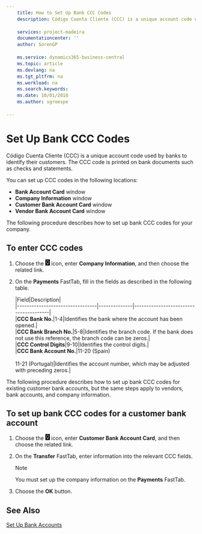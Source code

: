 ```yaml
---
    title: How to Set Up Bank CCC Codes
    description: Código Cuenta Cliente (CCC) is a unique account code used by banks to identify their customers. The CCC code is printed on bank documents such as checks and statements.

    services: project-madeira 
    documentationcenter: ''
    author: SorenGP

    ms.service: dynamics365-business-central
    ms.topic: article
    ms.devlang: na
    ms.tgt_pltfrm: na
    ms.workload: na
    ms.search.keywords:
    ms.date: 10/01/2018
    ms.author: sgroespe

---
```

# Set Up Bank CCC Codes
Código Cuenta Cliente (CCC) is a unique account code used by banks to identify their customers. The CCC code is printed on bank documents such as checks and statements.  

You can set up CCC codes in the following locations:  

- **Bank Account Card** window  
- **Company Information** window  
- **Customer Bank Account Card** window  
- **Vendor Bank Account Card** window  

The following procedure describes how to set up bank CCC codes for your company.  

## To enter CCC codes  

1.  Choose the ![Search for Page or Report](../../media/ui-search/search_small.png "Search for Page or Report icon") icon, enter **Company Information**, and then choose the related link.  
2.  On the **Payments** FastTab, fill in the fields as described in the following table.  

    |Field|Description|  
    |---------------------------------|--------------|---------------------------------------|  
    |**CCC Bank No.**|1-4|Identifies the bank where the account has been opened.|  
    |**CCC Bank Branch No.**|5-8|Identifies the branch code. If the bank does not use this reference, the branch code can be zeros.|  
    |**CCC Control Digits**|9-10|Identifies the control digits.|  
    |**CCC Bank Account No.**|11-20 (Spain)<br /><br /> 11-21 (Portugal)|Identifies the account number, which may be adjusted with preceding zeros.|  

The following procedure describes how to set up bank CCC codes for existing customer bank accounts, but the same steps apply to vendors, bank accounts, and company information.  

## To set up bank CCC codes for a customer bank account  

1.  Choose the ![Search for Page or Report](../../media/ui-search/search_small.png "Search for Page or Report icon") icon, enter **Customer Bank Account Card**, and then choose the related link.  
2.  On the **Transfer** FastTab, enter information into the relevant CCC fields.  

    > [!NOTE]  
    >  You must set up the company information on the **Payments** FastTab.  

3.  Choose the **OK** button.  

## See Also  
[Set Up Bank Accounts](../../bank-how-setup-bank-accounts.md) 
